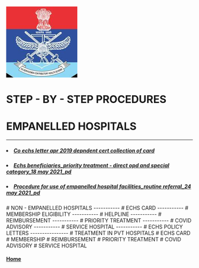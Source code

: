 ![alt text](https://github.com/echscoregroup/images/blob/main/Screenshot%202021-05-31%20092723.jpg?raw=true) 
#	STEP - BY - STEP PROCEDURES 
#	EMPANELLED HOSPITALS
-----------
<h5><li><a href= "https://github.com/echscoregroup/ECHS-CORE-GROUP/raw/main/PROCEDURES-POLICIES/CO%20ECHS%20LETTER%20APR%202019%20DEPNDENT%20CERT%20COLLECTION%20OF%20CARD.pdf">Co echs letter apr 2019 depndent cert collection of card </a></li></h5>
<h5><li><a href="https://github.com/echscoregroup/ECHS-CORE-GROUP/raw/main/PROCEDURES-POLICIES/ECHS%20BENEFICIARIES_PRIORITY%20TREATMENT%20-%20DIRECT%20OPD%20AND%20SPECIAL%20CATEGORY_18%20MAY%202021_PD.pdf">Echs beneficiaries_priority treatment - direct opd and special category_18 may 2021_pd</a></li></h5>
<h5><li><a href="https://github.com/echscoregroup/ECHS-CORE-GROUP/raw/main/PROCEDURES-POLICIES/PROCEDURE%20FOR%20USE%20OF%20EMPANELLED%20HOSPITAL%20FACILITIES_ROUTINE%20REFERRAL_24%20MAY%202021_PD.pdf">Procedure for use of empanelled hospital facilities_routine referral_24 may 2021_pd</a></li></h5>
#	NON - EMPANELLED HOSPITALS
-----------
#	ECHS CARD  
-----------
#	MEMBERSHIP ELIGIBILITY  
-----------
#	HELPLINE 
-----------
#	REIMBURSEMENT 
-----------
#	PRIORITY TREATMENT 
-----------
#	COVID ADVISORY 
-----------
#	SERVICE HOSPITAL 
-----------
#	ECHS POLICY LETTERS 
----------------
#	TREATMENT IN PVT HOSPITALS  
#	ECHS CARD 
#	MEMBERSHIP   
#	REIMBURSEMENT 
#	PRIORITY TREATMENT 
#	COVID ADVISORY 
#	SERVICE HOSPITAL 

 <h4><a href="https://echscoregroup.github.io/ECHS-CORE-GROUP/">Home</a></h4><br>
